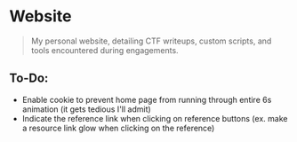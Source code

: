 # Website
> My personal website, detailing CTF writeups, custom scripts, and tools encountered during engagements.

## To-Do:
- Enable cookie to prevent home page from running through entire 6s animation (it gets tedious I'll admit)
- Indicate the reference link when clicking on reference buttons (ex. make a resource link glow when clicking on the reference)
